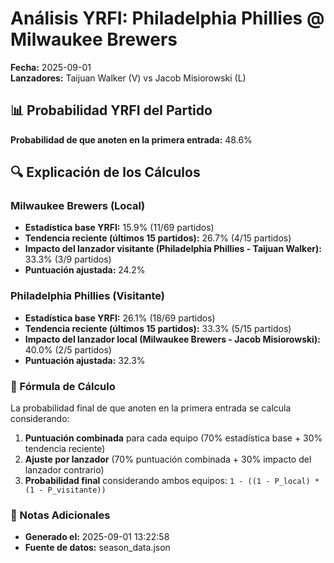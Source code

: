# Análisis YRFI: Philadelphia Phillies @ Milwaukee Brewers

**Fecha:** 2025-09-01  
**Lanzadores:** Taijuan Walker (V) vs Jacob Misiorowski (L)

## 📊 Probabilidad YRFI del Partido

**Probabilidad de que anoten en la primera entrada:** 48.6%

## 🔍 Explicación de los Cálculos

### Milwaukee Brewers (Local)
- **Estadística base YRFI:** 15.9% (11/69 partidos)
- **Tendencia reciente (últimos 15 partidos):** 26.7% (4/15 partidos)
- **Impacto del lanzador visitante (Philadelphia Phillies - Taijuan Walker):** 33.3% (3/9 partidos)
- **Puntuación ajustada:** 24.2%

### Philadelphia Phillies (Visitante)
- **Estadística base YRFI:** 26.1% (18/69 partidos)
- **Tendencia reciente (últimos 15 partidos):** 33.3% (5/15 partidos)
- **Impacto del lanzador local (Milwaukee Brewers - Jacob Misiorowski):** 40.0% (2/5 partidos)
- **Puntuación ajustada:** 32.3%

### 📝 Fórmula de Cálculo

La probabilidad final de que anoten en la primera entrada se calcula considerando:
1. **Puntuación combinada** para cada equipo (70% estadística base + 30% tendencia reciente)
2. **Ajuste por lanzador** (70% puntuación combinada + 30% impacto del lanzador contrario)
3. **Probabilidad final** considerando ambos equipos: `1 - ((1 - P_local) * (1 - P_visitante))`

### 📌 Notas Adicionales

- **Generado el:** 2025-09-01 13:22:58
- **Fuente de datos:** season_data.json
